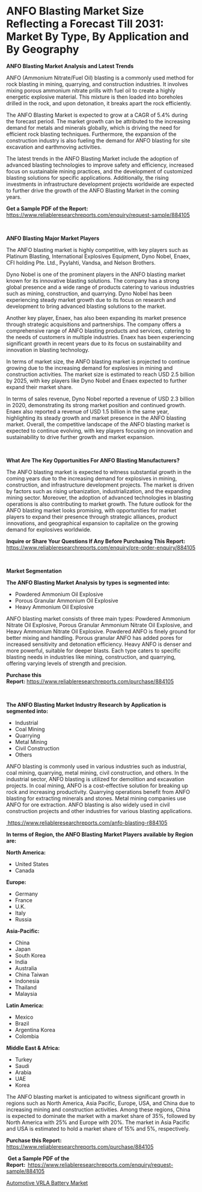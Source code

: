 <p><h1>ANFO Blasting Market Size Reflecting a Forecast Till 2031: Market By Type, By Application and By Geography</h1></p><p><strong>ANFO Blasting Market Analysis and Latest Trends</strong></p>
<p><p>ANFO (Ammonium Nitrate/Fuel Oil) blasting is a commonly used method for rock blasting in mining, quarrying, and construction industries. It involves mixing porous ammonium nitrate prills with fuel oil to create a highly energetic explosive material. This mixture is then loaded into boreholes drilled in the rock, and upon detonation, it breaks apart the rock efficiently.</p><p>The ANFO Blasting Market is expected to grow at a CAGR of 5.4% during the forecast period. The market growth can be attributed to the increasing demand for metals and minerals globally, which is driving the need for efficient rock blasting techniques. Furthermore, the expansion of the construction industry is also fueling the demand for ANFO blasting for site excavation and earthmoving activities.</p><p>The latest trends in the ANFO Blasting Market include the adoption of advanced blasting technologies to improve safety and efficiency, increased focus on sustainable mining practices, and the development of customized blasting solutions for specific applications. Additionally, the rising investments in infrastructure development projects worldwide are expected to further drive the growth of the ANFO Blasting Market in the coming years.</p></p>
<p><strong>Get a Sample PDF of the Report:&nbsp;</strong> <a href="https://www.reliableresearchreports.com/enquiry/request-sample/884105">https://www.reliableresearchreports.com/enquiry/request-sample/884105</a></p>
<p>&nbsp;</p>
<p><strong>ANFO Blasting Major Market Players</strong></p>
<p><p>The ANFO blasting market is highly competitive, with key players such as Platinum Blasting, International Explosives Equipment, Dyno Nobel, Enaex, CFI holding Pte. Ltd., Pyylahti, Vandsa, and Nelson Brothers. </p><p>Dyno Nobel is one of the prominent players in the ANFO blasting market known for its innovative blasting solutions. The company has a strong global presence and a wide range of products catering to various industries such as mining, construction, and quarrying. Dyno Nobel has been experiencing steady market growth due to its focus on research and development to bring advanced blasting solutions to the market. </p><p>Another key player, Enaex, has also been expanding its market presence through strategic acquisitions and partnerships. The company offers a comprehensive range of ANFO blasting products and services, catering to the needs of customers in multiple industries. Enaex has been experiencing significant growth in recent years due to its focus on sustainability and innovation in blasting technology. </p><p>In terms of market size, the ANFO blasting market is projected to continue growing due to the increasing demand for explosives in mining and construction activities. The market size is estimated to reach USD 2.5 billion by 2025, with key players like Dyno Nobel and Enaex expected to further expand their market share. </p><p>In terms of sales revenue, Dyno Nobel reported a revenue of USD 2.3 billion in 2020, demonstrating its strong market position and continued growth. Enaex also reported a revenue of USD 1.5 billion in the same year, highlighting its steady growth and market presence in the ANFO blasting market. Overall, the competitive landscape of the ANFO blasting market is expected to continue evolving, with key players focusing on innovation and sustainability to drive further growth and market expansion.</p></p>
<p>&nbsp;</p>
<p><strong>What Are The Key Opportunities For ANFO Blasting Manufacturers?</strong></p>
<p><p>The ANFO blasting market is expected to witness substantial growth in the coming years due to the increasing demand for explosives in mining, construction, and infrastructure development projects. The market is driven by factors such as rising urbanization, industrialization, and the expanding mining sector. Moreover, the adoption of advanced technologies in blasting operations is also contributing to market growth. The future outlook for the ANFO blasting market looks promising, with opportunities for market players to expand their presence through strategic alliances, product innovations, and geographical expansion to capitalize on the growing demand for explosives worldwide.</p></p>
<p><strong>Inquire or Share Your Questions If Any Before Purchasing This Report:</strong> <a href="https://www.reliableresearchreports.com/enquiry/pre-order-enquiry/884105">https://www.reliableresearchreports.com/enquiry/pre-order-enquiry/884105</a></p>
<p>&nbsp;</p>
<p><strong>Market Segmentation</strong></p>
<p><strong>The ANFO Blasting Market Analysis by types is segmented into:</strong></p>
<p><ul><li>Powdered Ammonium Oil Explosive</li><li>Porous Granular Ammonium Oil Explosive</li><li>Heavy Ammonium Oil Explosive</li></ul></p>
<p><p>ANFO blasting market consists of three main types: Powdered Ammonium Nitrate Oil Explosive, Porous Granular Ammonium Nitrate Oil Explosive, and Heavy Ammonium Nitrate Oil Explosive. Powdered ANFO is finely ground for better mixing and handling. Porous granular ANFO has added pores for increased sensitivity and detonation efficiency. Heavy ANFO is denser and more powerful, suitable for deeper blasts. Each type caters to specific blasting needs in industries like mining, construction, and quarrying, offering varying levels of strength and precision.</p></p>
<p><strong>Purchase this Report:&nbsp;</strong><a href="https://www.reliableresearchreports.com/purchase/884105">https://www.reliableresearchreports.com/purchase/884105</a></p>
<p>&nbsp;</p>
<p><strong>The ANFO Blasting Market Industry Research by Application is segmented into:</strong></p>
<p><ul><li>Industrial</li><li>Coal Mining</li><li>Quarrying</li><li>Metal Mining</li><li>Civil Construction</li><li>Others</li></ul></p>
<p><p>ANFO blasting is commonly used in various industries such as industrial, coal mining, quarrying, metal mining, civil construction, and others. In the industrial sector, ANFO blasting is utilized for demolition and excavation projects. In coal mining, ANFO is a cost-effective solution for breaking up rock and increasing productivity. Quarrying operations benefit from ANFO blasting for extracting minerals and stones. Metal mining companies use ANFO for ore extraction. ANFO blasting is also widely used in civil construction projects and other industries for various blasting applications.</p></p>
<p><a href="https://www.reliableresearchreports.com/anfo-blasting-r884105">&nbsp;https://www.reliableresearchreports.com/anfo-blasting-r884105</a></p>
<p><strong>In terms of Region, the ANFO Blasting Market Players available by Region are:</strong></p>
<p>
    <p> <strong> North America: </strong>
        <ul>
            <li>United States</li>
            <li>Canada</li>
        </ul>
        </p> 
    <p> <strong> Europe: </strong>
        <ul>
            <li>Germany</li>
            <li>France</li>
            <li>U.K.</li>
            <li>Italy</li>
            <li>Russia</li>
        </ul>
        </p> 
    <p> <strong> Asia-Pacific: </strong>
        <ul>
            <li>China</li>
            <li>Japan</li>
            <li>South Korea</li>
            <li>India</li>
            <li>Australia</li>
            <li>China Taiwan</li>
            <li>Indonesia</li>
            <li>Thailand</li>
            <li>Malaysia</li>
        </ul>
        </p> 
    <p> <strong> Latin America: </strong>
        <ul>
            <li>Mexico</li>
            <li>Brazil</li>
            <li>Argentina Korea</li>
            <li>Colombia</li>
        </ul>
        </p> 
    <p> <strong> Middle East & Africa: </strong>
        <ul>
            <li>Turkey</li>
            <li>Saudi</li>
            <li>Arabia</li>
            <li>UAE</li>
            <li>Korea</li>
        </ul>
    </p>
    </p>
<p><p>The ANFO blasting market is anticipated to witness significant growth in regions such as North America, Asia Pacific, Europe, USA, and China due to increasing mining and construction activities. Among these regions, China is expected to dominate the market with a market share of 35%, followed by North America with 25% and Europe with 20%. The market in Asia Pacific and USA is estimated to hold a market share of 15% and 5%, respectively.</p></p>
<p><strong>Purchase this Report: </strong><a href="https://www.reliableresearchreports.com/purchase/884105">https://www.reliableresearchreports.com/purchase/884105</a></p>
<p>&nbsp;<strong>Get a Sample PDF of the Report:&nbsp;&nbsp;</strong><a href="https://www.reliableresearchreports.com/enquiry/request-sample/884105">https://www.reliableresearchreports.com/enquiry/request-sample/884105</a></p>
<p><strong></strong></p>
<p><p><a href="https://github.com/wnxtvsgd56/Market-Research-Report-List-1/blob/main/automotive-vrla-battery-market.md">Automotive VRLA Battery Market</a></p></p>